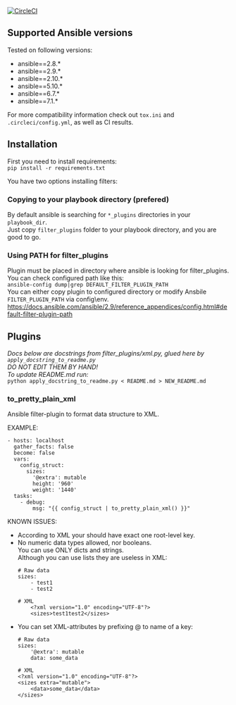 [![CircleCI](https://dl.circleci.com/status-badge/img/gh/newrushbolt/ansible-xml-filters/tree/master.svg?style=svg)](https://dl.circleci.com/status-badge/redirect/gh/newrushbolt/ansible-xml-filters/tree/master)

## Supported Ansible versions

Tested on following versions:
* ansible==2.8.*  
* ansible==2.9.*  
* ansible==2.10.*  
* ansible==5.10.*  
* ansible==6.7.*  
* ansible==7.1.*  

For more compatibility information check out `tox.ini` and `.circleci/config.yml`, as well as CI results.

## Installation

First you need to install requirements:  
`pip install -r requirements.txt`

You have two options installing filters:

### Copying to your playbook directory (prefered)

By default ansible is searching for `*_plugins` directories in your `playbook_dir`.  
Just copy `filter_plugins` folder to your playbook directory, and you are good to go.  

### Using PATH for filter_plugins

Plugin must be placed in directory where ansible is looking for filter_plugins.  
You can check configured path like this:  
`ansible-config dump|grep DEFAULT_FILTER_PLUGIN_PATH`  
You can either copy plugin to configured directory or modify Ansbile `FILTER_PLUGIN_PATH` via config\env.  
https://docs.ansible.com/ansible/2.9/reference_appendices/config.html#default-filter-plugin-path  

## Plugins

_Docs below are docstrings from filter_plugins/xml.py, glued here by `apply_docstring_to_readme.py`_  
_DO NOT EDIT THEM BY HAND!_  
_To update README.md run:_  
`python apply_docstring_to_readme.py < README.md > NEW_README.md`
<!-- AUTOGEN_MARK -->

### to_pretty_plain_xml


Ansible filter-plugin to format data structure to XML.

EXAMPLE:
```
- hosts: localhost
  gather_facts: false
  become: false
  vars:
    config_struct:
      sizes:
        '@extra': mutable
        height: '960'
        weight: '1440'
  tasks:
    - debug:
        msg: "{{ config_struct | to_pretty_plain_xml() }}"
```

KNOWN ISSUES:
* According to XML your should have exact one root-level key.
* No numeric data types allowed, nor booleans.  
  You can use ONLY dicts and strings.  
  Although you can use lists they are useless in XML:
    ```
    # Raw data
    sizes:
        - test1
        - test2

    # XML
        <?xml version="1.0" encoding="UTF-8"?>
        <sizes>test1test2</sizes>
    ```
* You can set XML-attributes by prefixing @ to name of a key:
    ```
    # Raw data
    sizes:
        '@extra': mutable
        data: some_data

    # XML
    <?xml version="1.0" encoding="UTF-8"?>
    <sizes extra="mutable">
        <data>some_data</data>
    </sizes>
    ```

